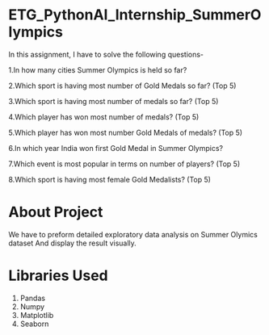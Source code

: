 # ETG_PythonAI_Internship_SummerOlympics

In this assignment, I have to solve the following questions- 

1.In how many cities Summer Olympics is held so far? 

2.Which sport is having most number of Gold Medals so far? (Top 5)

3.Which sport is having most number of medals so far? (Top 5) 

4.Which player has won most number of medals? (Top 5) 

5.Which player has won most number Gold Medals of medals? (Top 5) 

6.In which year India won first Gold Medal in Summer Olympics? 

7.Which event is most popular in terms on number of players? (Top 5) 

8.Which sport is having most female Gold Medalists? (Top 5)

# About Project

We have to preform detailed exploratory data analysis on Summer Olymics dataset And display the result visually.

# Libraries Used

1. Pandas
2. Numpy
3. Matplotlib
4. Seaborn


